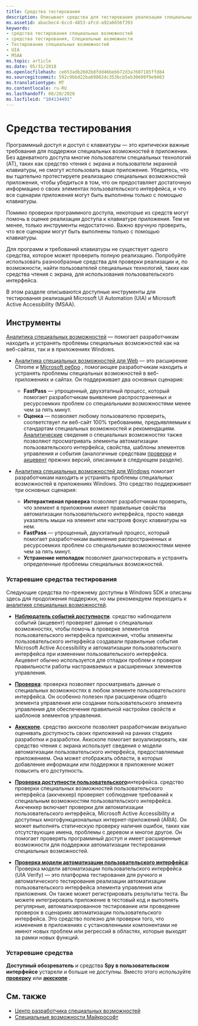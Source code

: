 ```yaml
---
title: Средства тестирования
description: Описывает средства для тестирования реализации специальных возможностей приложения, чтобы обеспечить полный доступ к пользовательскому интерфейсу для клиентских приложений, а также к пользователям, обращающимся к приложению через клавиатуру.
ms.assetid: abacbec4-6ccd-4853-afcd-a92a6656f393
keywords:
- средства тестирования специальных возможностей
- средства тестирования, Специальные возможности
- Тестирование специальных возможностей
- UIA
- MSAA
ms.topic: article
ms.date: 05/31/2018
ms.openlocfilehash: ce653adb2602b8fdd46bebb72d3a7607185ffd84
ms.sourcegitcommit: 592c9bbd22ba69802dc353bcb5eb30699f9e9403
ms.translationtype: MT
ms.contentlocale: ru-RU
ms.lasthandoff: 08/20/2020
ms.locfileid: "104134491"
---
```

# <a name="testing-tools"></a>Средства тестирования

Программный доступ и доступ с клавиатуры — это критически важные требования для поддержки специальных возможностей в приложении. Без адекватного доступа многие пользователи специальных технологий (AT), таких как средство чтения с экрана и пользователи экранной клавиатуры, не смогут использовать ваше приложение. Убедитесь, что вы тщательно протестируете реализацию специальных возможностей приложения, чтобы убедиться в том, что он предоставляет достаточную информацию о своих элементах пользовательского интерфейса, и что все сценарии приложения могут быть выполнены только с помощью клавиатуры.

Помимо проверки программного доступа, некоторые из средств могут помочь в оценке реализации доступа к клавиатуре приложения. Тем не менее, только инструменты недостаточно. Важно вручную проверить, что все сценарии могут быть выполнены только с помощью клавиатуры.

Для программ и требований клавиатуры не существует одного средства, которое может проверить полную реализацию. Попробуйте использовать разнообразные средства для проверки реализации и, по возможности, найти пользователей специальных технологий, таких как средства чтения с экрана, для использования пользовательского интерфейса.

В этом разделе описываются доступные инструменты для тестирования реализаций Microsoft UI Automation (UIA) и Microsoft Active Accessibility (MSAA).

## <a name="tools"></a>Инструменты

[Аналитика специальных возможностей](https://accessibilityinsights.io/) — помогает разработчикам находить и устранять проблемы специальных возможностей как на веб-сайтах, так и в приложениях Windows.

- [Аналитика специальных возможностей для Web](https://accessibilityinsights.io/docs/web/overview) — это расширение Chrome и [Microsoft ребро](https://www.microsoftedgeinsider.com) , помогающее разработчикам находить и устранять проблемы специальных возможностей в веб-приложениях и сайтах. Он поддерживает два основных сценария:
  - **FastPass** — упрощенный, двухэтапный процесс, который помогает разработчикам выявление распространенных и ресурсоемких проблем со специальными возможностями менее чем за пять минут.  
  - **Оценка** — позволяет любому пользователю проверить, соответствует ли веб-сайт 100% требованиям, предъявляемым к стандартам специальных возможностей и рекомендациям. [Аналитические](https://accessibilityinsights.io/) сведения о специальных возможностях также позволяют просматривать элементы автоматизации пользовательского интерфейса, свойства, шаблоны элементов управления и события (аналогичные средствам [проверки](/windows/desktop/winauto/inspect-objects) и [акцевент](/windows/desktop/winauto/accessible-event-watcher) прежних версий, описанным в следующем разделе).

- [Аналитика специальных возможностей для Windows](https://accessibilityinsights.io/docs/windows/overview) помогает разработчикам находить и устранять проблемы специальных возможностей в приложениях Windows. Это средство поддерживает три основных сценария:
  - **Интерактивная проверка** позволяет разработчикам проверить, что элемент в приложении имеет правильные свойства автоматизации пользовательского интерфейса, просто наведя указатель мыши на элемент или настроив фокус клавиатуры на нем.
  - **FastPass** — упрощенный, двухэтапный процесс, который помогает разработчикам выявление распространенных и ресурсоемких проблем со специальными возможностями менее чем за пять минут.
  - **Устранение неполадок** позволяет диагностировать и устранять определенные проблемы специальных возможностей.

### <a name="legacy-testing-tools"></a>Устаревшие средства тестирования

Следующие средства по-прежнему доступны в Windows SDK и описаны здесь для продолжения поддержки, но мы рекомендуем переходить к [аналитике специальных возможностей](https://accessibilityinsights.io/).

- [**Наблюдатель событий доступности**](accessible-event-watcher.md). средство наблюдателя событий (акцевент) проверяет данные о специальных возможностях, чтобы помочь в проверке элементов пользовательского интерфейса приложения, чтобы элементы пользовательского интерфейса создавали правильные события Microsoft Active Accessibility и автоматизации пользовательского интерфейса при изменении пользовательского интерфейса. Акцевент обычно используется для отладки проблем и проверки правильности работы настраиваемых и расширенных элементов управления.

- [**Проверка**](inspect-objects.md): проверка позволяет просматривать данные о специальных возможностях в любом элементе пользовательского интерфейса. Он особенно полезен при расширении общего элемента управления или создании пользовательского элемента управления для обеспечения правильной настройки свойств и шаблонов элементов управления.

- [**Аккскопе**](accscope.md). средство аккскопе позволяет разработчикам визуально оценивать доступность своих приложений на ранних стадиях разработки и разработки. Аккскопе помогает визуализировать, как средство чтения с экрана использует сведения о модели автоматизации пользовательского интерфейса, предоставляемые приложением. Она может отображать области, в которых добавление информации или поддержки в приложение может повысить его доступность.

- [**Проверка доступности пользовательского**](ui-accessibility-checker.md)интерфейса. средство проверки специальных возможностей пользовательского интерфейса (аккчеккер) проверяет соблюдение требований к специальным возможностям пользовательского интерфейса. Аккчеккер включает проверки для автоматизации пользовательского интерфейса, Microsoft Active Accessibility и доступных многофункциональных интернет-приложений (ARIA). Он может выполнять статическую проверку наличия ошибок, таких как отсутствующие имена, проблемы с деревом и многое другое. Он помогает проверять программный доступ и имеет расширенные возможности для поддержки автоматизации тестирования специальных возможностей.

- [**Проверка модели автоматизации пользовательского интерфейса**](ui-automation-verify.md): Проверка модели автоматизации пользовательского интерфейса (UIA Verify) — это платформа тестирования для ручного и автоматического тестирования реализации автоматизации пользовательского интерфейса элемента управления или приложения. Он также может регистрировать результаты теста. Вы можете интегрировать приложение в тестовый код и выполнять регулярные, автоматизированное тестирование или проведение проверок в сценариях автоматизации пользовательского интерфейса. Это средство полезно для проверки того, что изменения в приложениях с установленными компонентами не имеют новых проблем или регрессий в областях, которые выходят за рамки новых функций.

### <a name="obsolete-tools"></a>Устаревшие средства

**Доступный обозреватель** и средства **Spy в пользовательском интерфейсе** устарели и больше не доступны. Вместо этого используйте [**проверку**](inspect-objects.md) или [**аккскопе**](accscope.md) .

## <a name="related-topics"></a>См. также

- [Центр разработчика специальных возможностей](https://developer.microsoft.com/windows/accessible-apps)
- [Специальные возможности Майкрософт](https://www.microsoft.com/accessibility/)